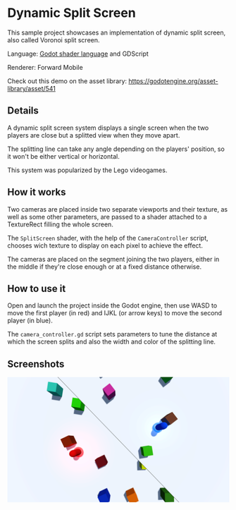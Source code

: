 # Dynamic Split Screen

This sample project showcases an implementation of dynamic
split screen, also called Voronoi split screen.

Language: [Godot shader language](https://docs.godotengine.org/en/latest/tutorials/shaders/shader_reference/shading_language.html) and GDScript

Renderer: Forward Mobile

Check out this demo on the asset library: https://godotengine.org/asset-library/asset/541

## Details

A dynamic split screen system displays a single screen when
the two players are close but a splitted view when they move apart.

The splitting line can take any angle depending on the players'
position, so it won't be either vertical or horizontal.

This system was popularized by the Lego videogames.

## How it works

Two cameras are placed inside two separate viewports and their
texture, as well as some other parameters, are passed to a
shader attached to a TextureRect filling the whole screen.

The `SplitScreen` shader, with the help of the `CameraController`
script, chooses wich texture to display on each pixel to
achieve the effect.

The cameras are placed on the segment joining the two players,
either in the middle if they're close enough or at a fixed
distance otherwise.

## How to use it

Open and launch the project inside the Godot engine, then
use WASD to move the first player (in red) and IJKL (or arrow keys)
to move the second player (in blue).

The `camera_controller.gd` script sets parameters to tune the distance at
which the screen splits and also the width and color of
the splitting line.

## Screenshots

![Screenshots](screenshots/dynamic_split_screen.webp)
